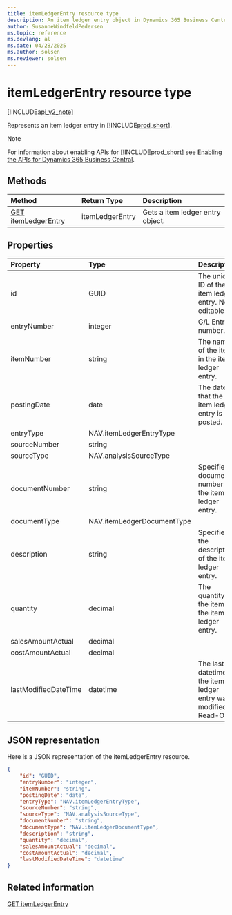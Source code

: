 ```yaml
---
title: itemLedgerEntry resource type
description: An item ledger entry object in Dynamics 365 Business Central.
author: SusanneWindfeldPedersen
ms.topic: reference
ms.devlang: al
ms.date: 04/28/2025
ms.author: solsen
ms.reviewer: solsen
---
```


# itemLedgerEntry resource type

[!INCLUDE[api_v2_note](../../../includes/api_v2_note.md)]

Represents an item ledger entry in [!INCLUDE[prod_short](../../../includes/prod_short.md)].

> [!NOTE]
> For information about enabling APIs for [!INCLUDE[prod_short](../../../includes/prod_short.md)] see [Enabling the APIs for Dynamics 365 Business Central](../enabling-apis-for-dynamics-nav.md).

## Methods

| Method | Return Type|Description |
|:--------------------|:-----------|:-------------------------|
|[GET itemLedgerEntry](../api/dynamics_itemledgerentry_get.md)|itemLedgerEntry|Gets a item ledger entry object.|

## Properties

| Property           | Type   |Description     |
|:-------------------|:-------|:---------------|
|id|GUID|The unique ID of the item ledger entry. Non-editable.|
|entryNumber|integer|G/L Entry number.|
|itemNumber|string|The name of the item in the item ledger entry.|
|postingDate|date|The date that the item ledger entry   is posted.|
|entryType|NAV.itemLedgerEntryType||
|sourceNumber|string||
|sourceType|NAV.analysisSourceType||
|documentNumber|string|Specifies a document number for the item ledger entry.|
|documentType|NAV.itemLedgerDocumentType||
|description|string|Specifies the description of the item ledger entry.|
|quantity|decimal|The quantity of the item in the item ledger entry.|
|salesAmountActual|decimal||
|costAmountActual|decimal||
|lastModifiedDateTime|datetime|The last datetime the item ledger entry was modified. Read-Only.|

## JSON representation

Here is a JSON representation of the itemLedgerEntry resource.


```json
{
    "id": "GUID",
    "entryNumber": "integer",
    "itemNumber": "string",
    "postingDate": "date",
    "entryType": "NAV.itemLedgerEntryType",
    "sourceNumber": "string",
    "sourceType": "NAV.analysisSourceType",
    "documentNumber": "string",
    "documentType": "NAV.itemLedgerDocumentType",
    "description": "string",
    "quantity": "decimal",
    "salesAmountActual": "decimal",
    "costAmountActual": "decimal",
    "lastModifiedDateTime": "datetime"
}
```

## Related information

[GET itemLedgerEntry](../api/dynamics_itemledgerentry_get.md)
